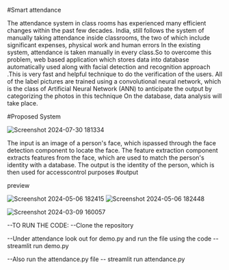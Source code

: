 #Smart attendance

The attendance system in class rooms has experienced many efficient changes within the past few decades. India, still follows the system of manually taking attendance inside classrooms, the two of which include significant expenses, physical work and human errors In the existing system, attendance is taken manually in every class.So to overcome this problem, web based application which stores data into database automatically used along with facial detection and recognition approach .This is very fast and helpful technique to do the verification of the users. All of the label pictures are trained using a convolutional neural network, which is the class of Artificial Neural Network (ANN) to anticipate the output by categorizing the photos in this technique On the database, data analysis will take place.

#Proposed System

![Screenshot 2024-07-30 181334](https://github.com/user-attachments/assets/8c1a6026-7b9a-4d3f-abd5-a213124c0f66)

The input is an image of a person's face, which ispassed through the face detection component to locate the face. The feature extraction component extracts features from the face, which are used to match the person's identity with a database. The output is the identity of the person, which is then used for accesscontrol purposes
#output

preview

![Screenshot 2024-05-06 182415](https://github.com/user-attachments/assets/2d295196-7728-4ca5-9cab-31c75f5968b5)
![Screenshot 2024-05-06 182448](https://github.com/user-attachments/assets/0baf21e7-eb44-4b3c-a932-e73f2893aef4)

![Screenshot 2024-03-09 160057](https://github.com/user-attachments/assets/58d8a786-1905-4f6e-9a3d-b92466c16404)

--TO RUN THE CODE:
--Clone the repository


--Under attendance look out for demo.py and run the file using the code -- streamlit run demo.py


--Also run the attendance.py file -- streamlit run attendance.py
